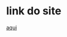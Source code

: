 <h1> link do site </h1>
<a href='https://dodgerblueapprehensivekeyboardmacro--jaoznafsaf.repl.co/'>aqui</a>
